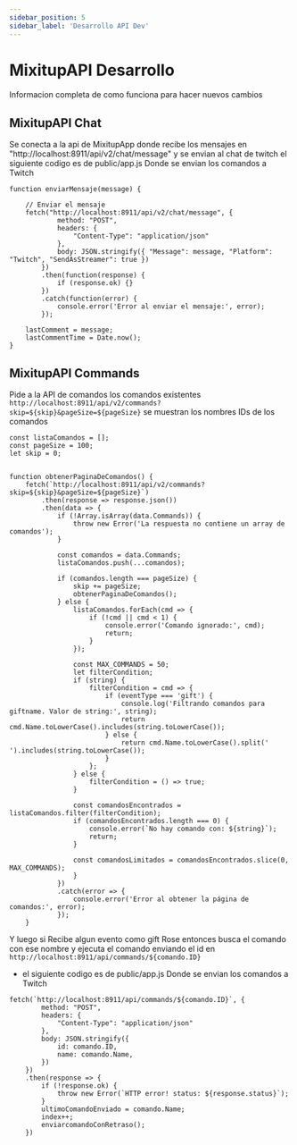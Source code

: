 ```yaml
---
sidebar_position: 5
sidebar_label: 'Desarrollo API Dev'
---
```

# MixitupAPI Desarrollo
Informacion completa de como funciona para hacer nuevos cambios 
## MixitupAPI Chat 
Se conecta a la api de MixitupApp donde recibe los mensajes en "http://localhost:8911/api/v2/chat/message" y se envian al chat de twitch
el siguiente codigo es de public/app.js Donde se envian los comandos a Twitch
```
function enviarMensaje(message) {

    // Enviar el mensaje
    fetch("http://localhost:8911/api/v2/chat/message", {
            method: "POST",
            headers: {
                "Content-Type": "application/json"
            },
            body: JSON.stringify({ "Message": message, "Platform": "Twitch", "SendAsStreamer": true })
        })
        .then(function(response) {
            if (response.ok) {}
        })
        .catch(function(error) {
            console.error('Error al enviar el mensaje:', error);
        });

    lastComment = message;
    lastCommentTime = Date.now();
}
```
## MixitupAPI Commands
Pide a la API de comandos los comandos existentes `http://localhost:8911/api/v2/commands?skip=${skip}&pageSize=${pageSize}` se muestran los nombres IDs de los comandos 
```
const listaComandos = [];
const pageSize = 100;
let skip = 0;


function obtenerPaginaDeComandos() {
    fetch(`http://localhost:8911/api/v2/commands?skip=${skip}&pageSize=${pageSize}`)
        .then(response => response.json())
        .then(data => {
            if (!Array.isArray(data.Commands)) {
                throw new Error('La respuesta no contiene un array de comandos');
            }

            const comandos = data.Commands;
            listaComandos.push(...comandos);

            if (comandos.length === pageSize) {
                skip += pageSize;
                obtenerPaginaDeComandos();
            } else {
                listaComandos.forEach(cmd => {
                    if (!cmd || cmd < 1) {
                        console.error('Comando ignorado:', cmd);
                        return;
                    }
                });

                const MAX_COMMANDS = 50;
                let filterCondition;
                if (string) {
                    filterCondition = cmd => {
                        if (eventType === 'gift') {
                            console.log('Filtrando comandos para giftname. Valor de string:', string); 
                            return cmd.Name.toLowerCase().includes(string.toLowerCase());
                        } else {
                            return cmd.Name.toLowerCase().split(' ').includes(string.toLowerCase());
                        }
                    };
                } else {
                    filterCondition = () => true;
                }

                const comandosEncontrados = listaComandos.filter(filterCondition);
                if (comandosEncontrados.length === 0) {
                    console.error(`No hay comando con: ${string}`);
                    return;
                }

                const comandosLimitados = comandosEncontrados.slice(0, MAX_COMMANDS);
                }
            })
            .catch(error => {
                console.error('Error al obtener la página de comandos:', error);
            });
    }

```
Y luego si Recibe algun evento como gift Rose entonces busca el comando con ese nombre y ejecuta el comando enviando el id en `http://localhost:8911/api/commands/${comando.ID}`
- el siguiente codigo es de public/app.js Donde se envian los comandos a Twitch
```
fetch(`http://localhost:8911/api/commands/${comando.ID}`, {
        method: "POST",
        headers: {
            "Content-Type": "application/json"
        },
        body: JSON.stringify({
            id: comando.ID,
            name: comando.Name,
        })
    })
    .then(response => {
        if (!response.ok) {
            throw new Error(`HTTP error! status: ${response.status}`);
        }
        ultimoComandoEnviado = comando.Name;
        index++;
        enviarcomandoConRetraso();
    })
```